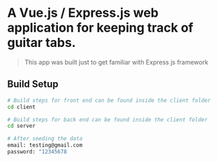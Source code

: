 # A Vue.js / Express.js web application for keeping track of guitar tabs. 

> This app was built just to get familiar with Express js framework 

## Build Setup

``` bash
# Build steps for front end can be found inside the client folder
cd client

# Build steps for back end can be found inside the client folder
cd server

# After seeding the data
email: testing@gmail.com
password: "12345678
    
```
